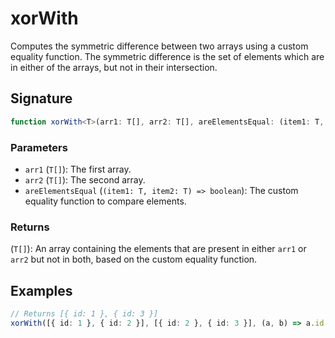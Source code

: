 # xorWith

Computes the symmetric difference between two arrays using a custom equality function. 
The symmetric difference is the set of elements which are in either of the arrays, 
but not in their intersection.

## Signature

```typescript
function xorWith<T>(arr1: T[], arr2: T[], areElementsEqual: (item1: T, item2: T) => boolean): T[];
```

### Parameters 

- `arr1` (`T[]`): The first array.
- `arr2` (`T[]`): The second array.
- `areElementsEqual` (`(item1: T, item2: T) => boolean`): The custom equality function to compare elements.

### Returns

(`T[]`): An array containing the elements that are present in either `arr1` or `arr2` but not in both, based on the custom equality function.

## Examples

```typescript
// Returns [{ id: 1 }, { id: 3 }]
xorWith([{ id: 1 }, { id: 2 }], [{ id: 2 }, { id: 3 }], (a, b) => a.id === b.id);
```
